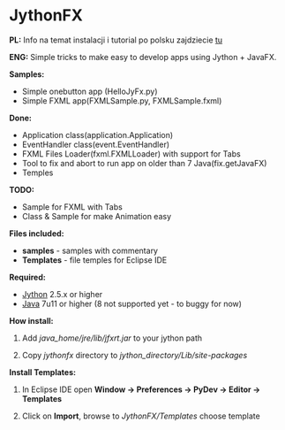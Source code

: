 JythonFX
========

**PL:**
Info na temat instalacji i tutorial po polsku zajdziecie [tu](http://retrofunhd.esy.es/?p=56)

**ENG:**
Simple tricks to make easy to develop apps using Jython + JavaFX.

**Samples:**
- Simple onebutton app (HelloJyFx.py)
- Simple FXML app(FXMLSample.py, FXMLSample.fxml)

**Done:**
- Application class(application.Application)
- EventHandler class(event.EventHandler)
- FXML Files Loader(fxml.FXMLLoader) with support for Tabs
- Tool to fix and abort to run app on older than 7 Java(fix.getJavaFX)
- Temples

**TODO:**
- Sample for FXML with Tabs
- Class & Sample for make Animation easy

**Files included:**
- **samples** - samples with commentary
- **Templates** - file temples for Eclipse IDE

**Required:**
- [Jython](http://www.jython.org/downloads.html) 2.5.x or higher
- [Java](http://www.java.com) 7u11 or higher (8 not supported yet - to buggy for now)

**How install:**

1. Add *java_home/jre/lib/jfxrt.jar* to your jython path

1. Copy *jythonfx* directory to *jython_directory/Lib/site-packages*

**Install Templates:**

1. In Eclipse IDE open **Window -> Preferences -> PyDev -> Editor -> Templates**

1. Click on **Import**, browse to *JythonFX/Templates* choose template

